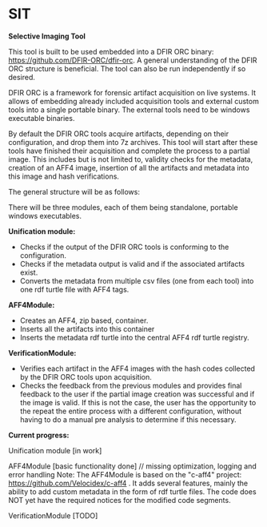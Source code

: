 # SIT
**Selective Imaging Tool**

This tool is built to be used embedded into a DFIR ORC binary: https://github.com/DFIR-ORC/dfir-orc. 
A general understanding of the DFIR ORC structure is beneficial. 
The tool can also be run independently if so desired. 

DFIR ORC is a framework for forensic artifact acquisition on live systems. It allows of embedding already included acquisition tools and 
external custom tools into a single portable binary. The external tools need to be windows executable binaries. 

By default the DFIR ORC tools acquire artifacts, depending on their configuration, and drop them into 7z archives. 
This tool will start after these tools have finished their acquisition and complete the process to a partial image. 
This includes but is not limited to, validity checks for the metadata, creation of an AFF4 image, insertion of all the artifacts and 
metadata into this image and hash verifications.


The general structure will be as follows:

There will be three modules, each of them being standalone, portable windows executables. 

**Unification module:** 
- Checks if the output of the DFIR ORC tools is conforming to the configuration.
- Checks if the metadata output is valid and if the associated artifacts exist.
- Converts the metadata from multiple csv files (one from each tool) into one rdf turtle file with AFF4 tags.

**AFF4Module:**
- Creates an AFF4, zip based, container.
- Inserts all the artifacts into this container
- Inserts the metadata rdf turtle into the central AFF4 rdf turtle registry.

**VerificationModule:**
- Verifies each artifact in the AFF4 images with the hash codes collected by the DFIR ORC tools upon acquisition.
- Checks the feedback from the previous modules and provides final feedback to the user if the partial image creation was successful
  and if the image is valid. If this is not the case, the user has the opportunity to the repeat the entire process with a different
  configuration, without having to do a manual pre analysis to determine if this necessary.
  
**Current progress:** 

Unification module [in work]

AFF4Module [basic functionality done] // missing optimization, logging and error handling
Note: The AFF4Module is based on the "c-aff4" project: https://github.com/Velocidex/c-aff4 .
      It adds several features, mainly the ability to add custom metadata in the form of rdf turtle files. The code does NOT yet have 
      the required notices for the modified code segments.

VerificationModule [TODO]

